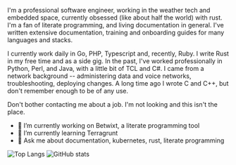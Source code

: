 I'm a professional software engineer, working in the weather tech and embedded space, currently obsessed (like about half the world) with rust. I'm a fan of literate programming, and living documentation in general. I've written extensive documentation, training and onboarding guides for many languages and stacks. 

I currently work daily in Go, PHP, Typescript and, recently, Ruby. I write Rust in my free time and as a side gig. In the past, I've worked professionally in Python, Perl, and Java, with a little bit of TCL and C#. I came from a network background -- administering data and voice networks, troubleshooting, deploying changes. A long time ago I wrote C and C++, but don't remember enough to be of any use. 

Don't bother contacting me about a job. I'm not looking and this isn't the place.

- 🔭 I’m currently working on Betwixt, a literate programming tool
- 🌱 I’m currently learning Terragrunt
- 💬 Ask me about documentation, kubernetes, rust, literate programming

![Top Langs](https://github-readme-stats.vercel.app/api/top-langs/?username=qmuloadmin&theme=tokyonight)
![GitHub stats](https://github-readme-stats.vercel.app/api?username=qmuloadmin&show_icons=true&theme=tokyonight)
